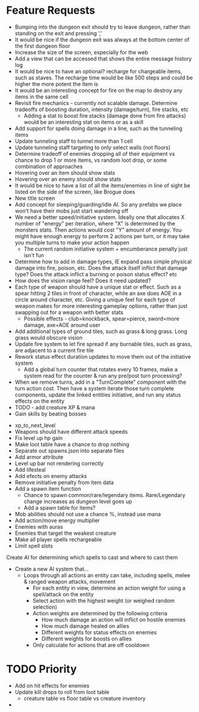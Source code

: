 # Feature Requests
* Bumping into the dungeon exit should try to leave dungeon, rather than standing on the exit and pressing ','
* It would be nice if the dungeon exit was always at the bottom center of the first dungeon floor
* Increase the size of the screen, especially for the web
* Add a view that can be accessed that shows the entire message history log
* It would be nice to have an optional? recharge for chargeable items, such as staves. The recharge time would be like 500 steps and could be higher the more potent the item is
* It would be an interesting concept for fire on the map to destroy any items in the same cell
* Revisit fire mechanics - currently not scalable damage. Determine tradeoffs of boosting duration, intensity (damage/turn), fire stacks, etc
    * Adding a stat to boost fire stacks (damage done from fire attacks) would be an interesting stat on items or as a skill
* Add support for spells doing damage in a line, such as the tunneling items
* Update tunneling staff to tunnel more than 1 cell
* Update tunneling staff targeting to only select walls (not floors)
* Determine tradeoff of enemies dropping all of their equipment vs chance to drop 1 or more items, vs random loot drop, or some combination of approaches
* Hovering over an item should show stats
* Hovering over an enemy should show stats
* It would be nice to have a list of all the items/enemies in line of sight be listed on the side of the screen, like Brogue does
* New title screen
* Add concept for sleeping/guarding/idle AI. So any prefabs we place won't have their mobs just start wandering off
* We need a better speed/initiative system. Ideally one that allocates X number of "energy" per iteration, where "X" is determined by the monsters stats. Then actions would cost "Y" amount of energy. You might have enough energy to perform 2 actions per turn, or it may take you multiple turns to make your action happen
    * The current random initiative system + encumberance penalty just isn't fun
* Determine how to add in damage types, IE expand pass simple physical damage into fire, poison, etc. Does the attack itself inflict that damage type? Does the attack inflict a burning or poison status effect? etc
* How does the vision range feel? Does it need updated?
* Each type of weapon should have a unique stat or effect. Such as a spear hitting 2 tiles in front of character, while an axe does AOE in a circle around character, etc. Giving a unique feel for each type of weapon makes for more interesting gameplay options, rather than just swapping out for a weapon with better stats
    * Possible effects - club=knockback, spear=pierce, sword=more damage, axe=AOE around user
* Add additional types of ground tiles, such as grass & long grass. Long grass would obscure vision
* Update fire system to let fire spread if any burnable tiles, such as grass, are adjacent to a current fire tile
* Rework status effect duration updates to move them out of the initiative system
  * Add a global turn counter that rotates every 10 frames, make a system read for the counter & run any pre/post turn processing?
* When we remove turns, add in a "TurnComplete" component with the turn action cost. Then have a system iterate those turn complete components, update the linked entities initiative, and run any status effects on the entity
* TODO - add creature XP & mana
* Gain skills by beating bosses
- xp_to_next_level
- Weapons should have different attack speeds
- Fix level up hp gain
- Make loot table have a chance to drop nothing
- Separate out spawns.json into separate files
- Add armor attribute
- Level up bar not rendering correctly
- Add lifesteal
- Add efects on enemy attacks
- Remove initiative penalty from item data
- Add a spawn item function
  - Chance to spawn common/rare/legendary items. Rare/Legendary change increases as dungeon level goes up
  - Add a spawn table for items?
- Mob abilities should not use a chance %, instead use mana
- Add action/move energy multiplier
- Enemies with auras
- Enemies that target the weakest creature
- Make all player spells rechargeable
- Limit spell slots


Create AI for determining which spells to cast and where to cast them
- Create a new AI system that...
  - Loops through all actions an entity can take, including spells, melee & ranged weapon attacks, movement
    - For each entity in view, determine an action weight for using a spell/attack on the entity
    - Select action with the highest weight (or weighed random selection)
    - Action weights are determined by the following criteria
      - How much damage an action will inflict on hostile enemies
      - How much damage healed on allies
      - Different weights for status effects on enemies
      - Different weights for boosts on allies
    - Only calculate for actions that are off cooldown

# TODO Priority
- Add on hit effects for enemies
- Update kill drops to roll from loot table
  - creature table vs floor table vs creature inventory
- 